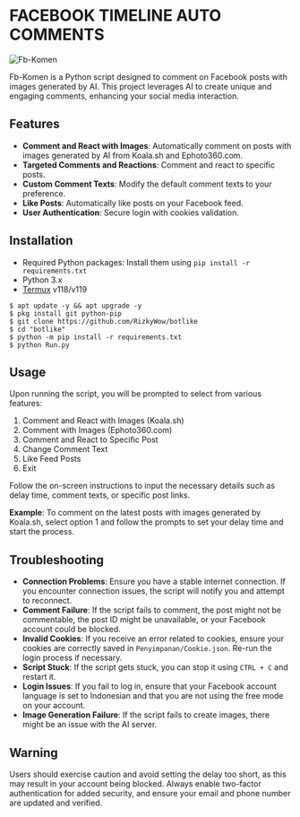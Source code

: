 # FACEBOOK TIMELINE AUTO COMMENTS

![Fb-Komen](https://github.com/user-attachments/assets/aa09c896-3dff-4d54-bca7-37264c9eb75c)

Fb-Komen is a Python script designed to comment on Facebook posts with images generated by AI. This project leverages AI to create unique and engaging comments, enhancing your social media interaction.

## Features
- **Comment and React with Images**: Automatically comment on posts with images generated by AI from Koala.sh and Ephoto360.com.
- **Targeted Comments and Reactions**: Comment and react to specific posts.
- **Custom Comment Texts**: Modify the default comment texts to your preference.
- **Like Posts**: Automatically like posts on your Facebook feed.
- **User Authentication**: Secure login with cookies validation.

## Installation

- Required Python packages: Install them using `pip install -r requirements.txt`
- Python 3.x
- [Termux](https://f-droid.org/repo/com.termux_1020.apk) v118/v119

```
$ apt update -y && apt upgrade -y
$ pkg install git python-pip
$ git clone https://github.com/RizkyWow/botlike
$ cd "botlike"
$ python -m pip install -r requirements.txt
$ python Run.py
```

## Usage
Upon running the script, you will be prompted to select from various features:

1. Comment and React with Images (Koala.sh)
2. Comment with Images (Ephoto360.com)
3. Comment and React to Specific Post
4. Change Comment Text
5. Like Feed Posts
6. Exit

Follow the on-screen instructions to input the necessary details such as delay time, comment texts, or specific post links.

**Example**:
To comment on the latest posts with images generated by Koala.sh, select option 1 and follow the prompts to set your delay time and start the process.

## Troubleshooting
- **Connection Problems**: Ensure you have a stable internet connection. If you encounter connection issues, the script will notify you and attempt to reconnect.
- **Comment Failure**: If the script fails to comment, the post might not be commentable, the post ID might be unavailable, or your Facebook account could be blocked.
- **Invalid Cookies**: If you receive an error related to cookies, ensure your cookies are correctly saved in `Penyimpanan/Cookie.json`. Re-run the login process if necessary.
- **Script Stuck**: If the script gets stuck, you can stop it using `CTRL + C` and restart it.
- **Login Issues**: If you fail to log in, ensure that your Facebook account language is set to Indonesian and that you are not using the free mode on your account.
- **Image Generation Failure**: If the script fails to create images, there might be an issue with the AI server.

## Warning
Users should exercise caution and avoid setting the delay too short, as this may result in your account being blocked. Always enable two-factor authentication for added security, and ensure your email and phone number are updated and verified.
